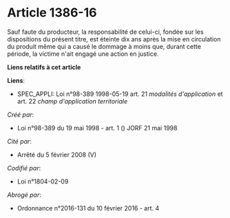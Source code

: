 # Article 1386-16

Sauf faute du producteur, la responsabilité de celui-ci, fondée sur les dispositions du présent titre, est éteinte dix ans
après la mise en circulation du produit même qui a causé le dommage à moins que, durant cette période, la victime n'ait
engagé une action en justice.

**Liens relatifs à cet article**

**Liens**:

  - SPEC_APPLI: Loi n°98-389 1998-05-19 art. 21 *modalités d'application* et art. 22 *champ d'application territoriale*

_Créé par_:

  - Loi n°98-389 du 19 mai 1998 - art. 1 () JORF 21 mai 1998

_Cité par_:

  - Arrêté du 5 février 2008 (V)

_Codifié par_:

  - Loi n°1804-02-09

_Abrogé par_:

  - Ordonnance n°2016-131 du 10 février 2016 - art. 4
